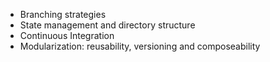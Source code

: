 - Branching strategies
- State management and directory structure 
- Continuous Integration
- Modularization: reusability, versioning and composeability
